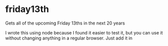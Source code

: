 # friday13th
Gets all of the upcoming Friday 13ths in the next 20 years

I wrote this using node because I found it easier to test it, but you can use it without changing anything in a regular browser. Just add it in <script> tags to your html file or paste it into the console (you may want to change the console.log() at the end to document.write())

